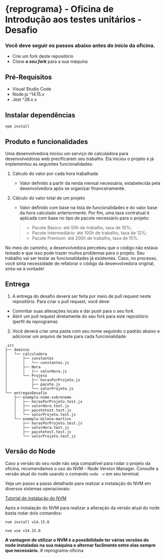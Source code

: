# {reprograma} - Oficina de Introdução aos testes unitários - Desafio

### **Você deve seguir os passos abaixo antes do início da oficina.**
 - Crie um fork deste repositório
 - Clone **_o seu fork_** para a sua máquina

## Pré-Requisitos
  - Visual Studio Code
  - Node.js ^14.15.x
  - Jest ^28.x.x

## Instalar dependências

`npm install`

## Produto e funcionalidades
Uma desenvolvedora iniciou um serviço de calculadora para desenvolvedoras web precificarem seu trabalho. Ela iniciou o projeto e já implementou as seguintes funcionalidades:

  1. Cálculo do valor por cada  hora trabalhada
      - Valor definido a partir da renda mensal necessária, estabelecida pela desenvolvedora após se organizar financeiramente.

  2. Cálculo do valor total de um projeto
      - Valor definido com base na lista de funcionalidades e do valor base da hora calculado anteriormente. Por fim, uma taxa contratual é aplicada com base no tipo de pacote necessário para o projeto:
      > - Pacote Básico: até 50h de trabalho, taxa de 10%;
      > - Pacote Intermediário: até 100h de trabalho, taxa de 12%;
      > - Pacote Premium: até 200h de trabalho, taxa de 15%.

No meio do caminho, a desenvolvedora percebeu que o código não estava testado e que isso pode trazer muitos problemas para o projeto. Seu trabalho vai ser testar as funcionalidades já existentes. Caso, no processo, você sinta necessidade de refatorar o código da desenvolvedora original, sinta-se à vontade!

## Entrega
1. A entrega do desafio deverá ser feita por meio de pull request neste repositório. Para criar o pull request, você deve:
  - Commitar suas alterações locais e dar push para o seu fork
  - Abrir um pull request diretamente do seu fork para este repositório (perfil da reprograma).


2. Você deverá criar uma pasta com seu nome seguindo o padrão abaixo e adicionar um arquivo de teste para cada funcionalidade:
````
.src
├── dominio
│   └── calculadora
│       ├── constantes
│       │   └── constantes.js
│       ├── Hora
│       │   ├── valorHora.js
│       └── Projeto
│           ├── horasPorProjeto.js
│           ├── pacote.js
│           └── valorProjeto.js
└── entregasDesafio
    ├── exemplo-nome-sobrenome
    │   ├── horasPorProjeto.test.js
    │   ├── valorHora.test.js
    │   ├── pacotetest.test.js
    │   └── valorProjeto.test.js
    └── exemplo-milena-martins
        ├── horasPorProjeto.test.js
        ├── valorHora.test.js
        ├── pacotetest.test.js
        └── valorProjeto.test.js
````

## Versão do Node

Caso a versão do seu node não seja compatível para rodar o projeto da oficina, recomendamos o uso do NVM - Node Version Manager. 
Consulte a versão atual do node usando o comando `node -v` em seu terminal.

Veja um passo a passo detalhado para realizar a instalação do NVM em diversos sistemas operacionais: 

[Tutorial de instalação do NVM](https://www.treinaweb.com.br/blog/instalando-e-gerenciando-varias-versoes-do-node-js-com-nvm)

Após a instalação do NVM para realizar a alteração da versão atual do node basta rodar dois comandos: 

`nvm install v14.15.0`

`nvm use v14.15.0`

**A vantagem de utilizar o NVM é a possibilidade ter várias versões do node instaladas na sua máquina e alternar facilmente entre elas sempre que necessário.**
#   r e p r o g r a m a - o f i c i n a  
 